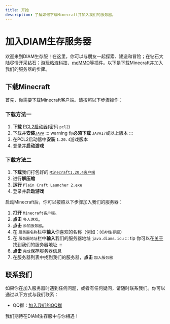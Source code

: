 ```yaml
---
title: 开始 
description: 了解如何下载Minecraft并加入我们的服务器。
---
```


# 加入DIAM生存服务器

欢迎来到DIAM生存服！在这里，你可以与朋友一起探索、建造和冒险；在钻石大陆尽情开采钻石；游玩[粘液科技](/guide/Slimefun)、[mcMMO](/guide/theme.html)等插件。以下是下载Minecraft并加入我们的服务器的步骤。

## 下载Minecraft

首先，你需要下载Minecraft客户端。请按照以下步骤操作：

### 下载方法一

1. **下载** [PCL2启动器](https://ltcat.lanzoum.com/b0aj6gsid)(密码 `pcl2`)
2. 下载并**安装**[`JAVA`](https://www.oracle.com/cn/java/technologies/downloads/)
   ::: warning
   你**必须下载** `JAVA17`或以上版本
   :::
3. 在PCL2启动器中**安装** `1.20.4`游戏版本
4. 登录并**启动游戏**

### 下载方法二

1. **下载**我们打包好的 [`Minecraft1.20.4客户端`](https://www.123pan.com/s/vq3rVv-Uw4l.html)
2. 进行**解压缩**
3. **运行** `Plain Craft Launcher 2.exe`
4. 登录并**启动游戏**

启动Minecraft后，你可以按照以下步骤加入我们的服务器：

1. **打开** `Minecraft客户端`。
2. **点击** `多人游戏`。
3. **点击** `添加服务器`。
4. 在 `服务器名称`栏中**输入**你喜欢的名称（例如：`DIAM生存服`）
5. 在 `服务器地址`栏中**输入**我们的服务器地址 `java.diams.icu`
   ::: tip
   你可以在[关于](/guide/about)找到我们的服务器地址
   :::
6. **点击** `完成`保存服务器信息
7. 在服务器列表中找到我们的服务器，**点击** `加入服务器`

## 联系我们

如果你在加入服务器时遇到任何问题，或者有任何疑问，请随时联系我们。你可以通过以下方式与我们联系：

- QQ群：[加入我们的QQ群](https://qm.qq.com/q/xgTfPgytGg)

我们期待在DIAM生存服中与你相遇！
